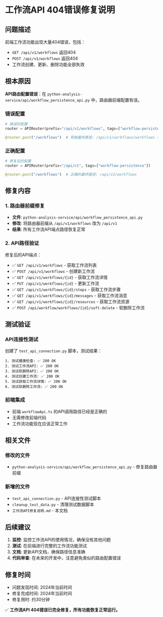 # 工作流API 404错误修复说明

## 问题描述
前端工作流功能出现大量404错误，包括：
- `GET /api/v1/workflows` 返回404
- `POST /api/v1/workflows` 返回404  
- 工作流创建、更新、删除功能全部失效

## 根本原因
**API路由配置错误**：在 `python-analysis-service/api/workflow_persistence_api.py` 中，路由器前缀配置有误。

### 错误配置
```python
# 错误的配置
router = APIRouter(prefix="/api/v1/workflows", tags=["workflow-persistence"])

@router.post("/workflows")  # 导致最终路径: /api/v1/workflows/workflows (错误!)
```

### 正确配置  
```python
# 修复后的配置
router = APIRouter(prefix="/api/v1", tags=["workflow-persistence"])

@router.post("/workflows")  # 正确的最终路径: /api/v1/workflows
```

## 修复内容

### 1. 路由器前缀修复
- **文件**: `python-analysis-service/api/workflow_persistence_api.py`
- **修改**: 将路由器前缀从 `/api/v1/workflows` 改为 `/api/v1`
- **结果**: 所有工作流API端点路径恢复正常

### 2. API路径验证
修复后的API端点：
- ✅ `GET /api/v1/workflows` - 获取工作流列表
- ✅ `POST /api/v1/workflows` - 创建新工作流
- ✅ `GET /api/v1/workflows/{id}` - 获取工作流详情
- ✅ `PUT /api/v1/workflows/{id}` - 更新工作流
- ✅ `GET /api/v1/workflows/{id}/steps` - 获取工作流步骤
- ✅ `GET /api/v1/workflows/{id}/messages` - 获取工作流消息
- ✅ `GET /api/v1/workflows/{id}/resources` - 获取工作流资源
- ✅ `POST /api/workflow/workflows/{id}/soft-delete` - 软删除工作流

## 测试验证

### API连接性测试
创建了 `test_api_connection.py` 脚本，测试结果：
```
1. 测试健康检查: ✅ 200 OK
2. 测试工作流API: ✅ 200 OK  
3. 测试软删除API: ✅ 200 OK
4. 测试创建工作流: ✅ 200 OK
5. 测试获取工作流详情: ✅ 200 OK
6. 测试软删除工作流: ✅ 200 OK
```

### 前端集成
- 前端 `workflowApi.ts` 的API调用路径已经是正确的
- 无需修改前端代码
- 工作流功能现在应该正常工作

## 相关文件

### 修改的文件
- `python-analysis-service/api/workflow_persistence_api.py` - 修复路由器前缀

### 新增的文件
- `test_api_connection.py` - API连接性测试脚本
- `cleanup_test_data.py` - 清理测试数据脚本
- `工作流API修复说明.md` - 本文档

## 后续建议

1. **监控**: 监控工作流API的使用情况，确保没有其他问题
2. **测试**: 在前端进行完整的工作流功能测试
3. **文档**: 更新API文档，确保路径信息准确
4. **代码审查**: 在未来的开发中，注意避免类似的路由配置错误

## 修复时间
- 问题发现时间: 2024年当前时间
- 修复完成时间: 2024年当前时间  
- 修复用时: 约30分钟

✅ **工作流API 404错误已完全修复，所有功能恢复正常运行。** 